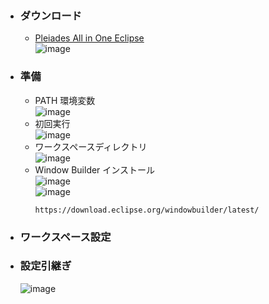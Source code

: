 - ### ダウンロード
    - [Pleiades All in One Eclipse](https://mergedoc.osdn.jp/)\
    ![image](https://user-images.githubusercontent.com/1501327/187071974-8d0dd5f6-0e94-44b3-bde7-f9c5fde87079.png)

- ### 準備
    - PATH 環境変数\
    ![image](https://user-images.githubusercontent.com/1501327/187073076-9ef19980-e7c7-470b-8334-aaa86a9bce18.png)
    - 初回実行\
    ![image](https://user-images.githubusercontent.com/1501327/187073143-6ab73d18-758b-437f-a9c8-69b5a4f06781.png)
    - ワークスペースディレクトリ\
    ![image](https://user-images.githubusercontent.com/1501327/187073226-7702d935-03c2-44a4-8d43-8844e300d038.png)
    - Window Builder インストール\
    ![image](https://user-images.githubusercontent.com/1501327/187073324-caa4f595-848f-4d65-9924-9a4c116a9887.png)\
    ![image](https://user-images.githubusercontent.com/1501327/187073422-a0ee853e-df83-426c-a934-a0356905f6bd.png)
        ```
        https://download.eclipse.org/windowbuilder/latest/
        ```

- ### ワークスペース設定



- ### 設定引継ぎ
    ![image](https://user-images.githubusercontent.com/1501327/188085364-bf17217e-4357-46fa-a0a4-2799d0bd9be8.png)
 

